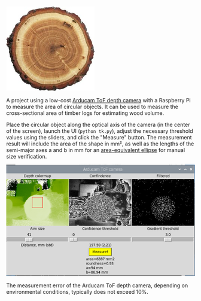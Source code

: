 ![](assets/timber.jpg?raw=true)

A project using a low-cost [Arducam ToF depth camera](https://blog.arducam.com/time-of-flight-camera-raspberry-pi/) with a Raspberry Pi to measure the area of circular objects. It can be used to measure the cross-sectional area of timber logs for estimating wood volume.

Place the circular object along the optical axis of the camera (in the center of the screen), launch the UI (`python tk.py`), adjust the necessary threshold values using the sliders, and click the "Measure" button. The measurement result will include the area of the shape in mm², as well as the lengths of the semi-major axes a and b in mm for an [area-equivalent ellipse](https://en.wikipedia.org/wiki/Ellipse) for manual size verification.

![](assets/ui.png?raw=true)

The measurement error of the Arducam ToF depth camera, depending on environmental conditions, typically does not exceed 10%.